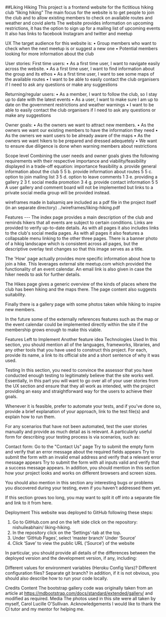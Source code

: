 ##Liking Hiking
This project is a frontend website for the fictitious hiking club “liking hiking”
The main focus for the website is to get people to join the club and to allow existing members to check on available routes and weather and covid alerts
The website provides information on upcoming restrictions, it has the option to sign up for a mailing list of upcoming events
It also has links to facebook Instagram and twitter and meetup


UX
The target audience for this website is:
•	Group members who want to check when the next meetup is or suggest a new one
•	Potential members looking for more information about the club

User stories:
First time users:
•	As a first time user, I want to navigate easily across the website.
•	As a first time user, I want to find information about the group and its ethos
•	As a first time user, I want to see some maps of the available routes
•	I want to be able to easily contact the club organisers if I need to ask any questions or make any suggestions

Returning/regular users:
•	As a member, I want to follow the club, so I stay up to date with the latest events
•	As a user, I want to make sure I am up to date on the government restrictions and weather warnings
•	I want to be able to easily contact the club organisers if I need to ask any questions or make any suggestions

Owner goals:
•	As the owners we want to attract new members.
•	As the owners we want our existing members to have the information they need
•	As the owners we want users to be already aware of the maps
•	As the owners we want hikers to be prepared and dressed adequetely
•	We want to ensure due diligence is done when warning members about restrictions
 
Scope level
Combining the user needs and owner goals gives the following requirements with their respective importance and viability/feasibility displayed in a trade-off equation:
	importance	feasibility
a. provide general information about the club	5	5
b. provide information about routes	5	5
c. option to join mailing list	3	5
d. option to leave comments	1	3
e. providing a gallery	2	3
f. social media promotion	3	4
g. provide contact information	5	5
A user gallery and comment board will not be implemented but links to a private social media group will be provided instead.		


wireframes made in balsamiq are included as a pdf file in the project itself (in an separate directory)
../wireframes/liking-hiking.pdf

Features ---
The index page provides a main description of the club and reminds hikers that all events are subject to certain conditions.
Links are provided to verify up-to-date details.
As with all pages it also includes links to the club's social media pages.
As with all pages it also features a collapsable menu linking to the other three pages.
There is  a banner photo of a hikig landscape which is consistent across all pages, but the descriptive overlay test changes so that this image serves as a title.

The 'How' page actually provides more specific information about how to join a hike. This leverages external site meetup.com which provided the functionality of an event calendar.
An email link is also given in case the hiker needs to ask for further details.

The Hikes page gives a generic overview of the kinds of places where the club has been hiking and the maps there. The page content also suggests suitability.

Finally there is a gallery page with some photos taken while hiking to inspire new members.

In the future some of the externally references features such as the map or the event calendar could be implemented directly within the site if the membership grows enough to make this viable.

Features Left to Implement
Another feature idea
Technologies Used
In this section, you should mention all of the languages, frameworks, libraries, and any other tools that you have used to construct this project. For each, provide its name, a link to its official site and a short sentence of why it was used.

Testing
In this section, you need to convince the assessor that you have conducted enough testing to legitimately believe that the site works well. Essentially, in this part you will want to go over all of your user stories from the UX section and ensure that they all work as intended, with the project providing an easy and straightforward way for the users to achieve their goals.

Whenever it is feasible, prefer to automate your tests, and if you've done so, provide a brief explanation of your approach, link to the test file(s) and explain how to run them.

For any scenarios that have not been automated, test the user stories manually and provide as much detail as is relevant. A particularly useful form for describing your testing process is via scenarios, such as:

Contact form:
Go to the "Contact Us" page
Try to submit the empty form and verify that an error message about the required fields appears
Try to submit the form with an invalid email address and verify that a relevant error message appears
Try to submit the form with all inputs valid and verify that a success message appears.
In addition, you should mention in this section how your project looks and works on different browsers and screen sizes.

You should also mention in this section any interesting bugs or problems you discovered during your testing, even if you haven't addressed them yet.

If this section grows too long, you may want to split it off into a separate file and link to it from here.

Deployment
This website was deployed to GitHub following these steps:
1.	Go to GitHub.com and on the left side click on the repository: nishuileabhain/ liking-hiking.
2.	In the repository click on the ‘Settings’-tab at the top.
3.	Under ‘GitHub Pages’, select ‘master branch’ Under ‘Source’
4.	Click ‘Save’ to view the public URL (‘Source’) of the website 


In particular, you should provide all details of the differences between the deployed version and the development version, if any, including:

Different values for environment variables (Heroku Config Vars)?
Different configuration files?
Separate git branch?
In addition, if it is not obvious, you should also describe how to run your code locally.

Credits
Content
The bootstrap gallery code was originally taken from an article at https://mdbootstrap.com/docs/standard/extended/gallery/ and modified as required.
Media
The photos used in this site were all taken by myself, Carol Lucille O'Sullivan.
Acknowledgements
I would like to thank the CI tutor and my mentor for helping me.